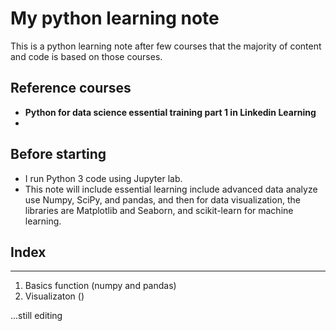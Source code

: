 # My python learning note

This is a python learning note after few courses that the majority of content and code is based on those courses.

## Reference courses

- **Python for data science essential training part 1 in Linkedin Learning**
- 

## Before starting

- I run Python 3 code using Jupyter lab.
- This note will include essential learning include advanced data analyze use Numpy, SciPy, and pandas, and then for data visualization, the libraries are Matplotlib and Seaborn, and scikit-learn for machine learning.

## Index

---

1. Basics function (numpy and pandas)
2. Visualizaton ()

...still editing
